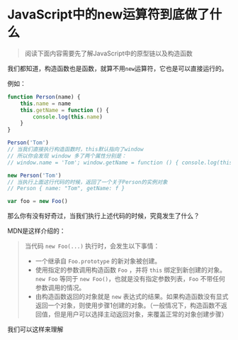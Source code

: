 # JavaScript中的new运算符到底做了什么

> 阅读下面内容需要先了解JavaScript中的原型链以及构造函数

我们都知道，构造函数也是函数，就算不用`new`运算符，它也是可以直接运行的。

例如：

```javascript
function Person(name) {
    this.name = name
    this.getName = function () {
        console.log(this.name)
    }
}

Person('Tom')
// 当我们直接执行构造函数时，this默认指向了window
// 所以你会发现 window 多了两个属性分别是：
// window.name = 'Tom'; window.getName = function () { console.log(this.name) }

new Person('Tom')
// 当执行上面这行代码的时候，返回了一个关于Person的实例对象
// Person { name: "Tom", getName: f }

```

```javascript
var foo = new Foo()
```

那么你有没有好奇过，当我们执行上述代码的时候，究竟发生了什么？

MDN是这样介绍的：

> 当代码 `new Foo(...)` 执行时，会发生以下事情：
> - 一个继承自 `Foo.prototype` 的新对象被创建。
> - 使用指定的参数调用构造函数 `Foo` ，并将 `this` 绑定到新创建的对象。`new Foo` 等同于 `new Foo()`，也就是没有指定参数列表，`Foo` 不带任何参数调用的情况。
> - 由构造函数返回的对象就是 `new` 表达式的结果。如果构造函数没有显式返回一个对象，则使用步骤1创建的对象。（一般情况下，构造函数不返回值，但是用户可以选择主动返回对象，来覆盖正常的对象创建步骤）

我们可以这样来理解
